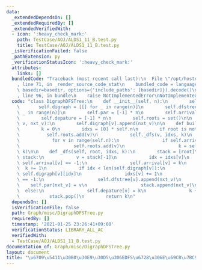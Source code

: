 ```yaml
---
data:
  _extendedDependsOn: []
  _extendedRequiredBy: []
  _extendedVerifiedWith:
  - icon: ':heavy_check_mark:'
    path: TestCase/AOJ/ALDS1_11_B.test.py
    title: TestCase/AOJ/ALDS1_11_B.test.py
  _isVerificationFailed: false
  _pathExtension: py
  _verificationStatusIcon: ':heavy_check_mark:'
  attributes:
    links: []
  bundledCode: "Traceback (most recent call last):\n  File \"/opt/hostedtoolcache/Python/3.10.4/x64/lib/python3.10/site-packages/onlinejudge_verify/documentation/build.py\"\
    , line 71, in _render_source_code_stat\n    bundled_code = language.bundle(stat.path,\
    \ basedir=basedir, options={'include_paths': [basedir]}).decode()\n  File \"/opt/hostedtoolcache/Python/3.10.4/x64/lib/python3.10/site-packages/onlinejudge_verify/languages/python.py\"\
    , line 96, in bundle\n    raise NotImplementedError\nNotImplementedError\n"
  code: "class DigraphDFSTree:\n    def __init__(self, n):\n        self.n = n\n \
    \       self.digraph = [[] for _ in range(n)]\n        self.dfstree = [[] for\
    \ _ in range(n)]\n        self.par = [-1] * n\n        self.arrival = [-1] * n\n\
    \        self.depature = [-1] * n\n        self.roots = set()\n\n    def add_edge(self,\
    \ v, nxt_v):\n        self.digraph[v].append(nxt_v)\n\n    def build(self, root=None):\n\
    \        k = 0\n        idxs = [0] * self.n\n        if root is not None:\n  \
    \          self.roots.add(v)\n            self._dfs(v, idxs, k)\n        else:\n\
    \            for v in range(self.n):\n                if self.arrival[v] == -1:\n\
    \                    self.roots.add(v)\n                    k = self._dfs(v, idxs,\
    \ k)\n\n    def _dfs(self, root, idxs, k):\n        stack = [root]\n        while\
    \ stack:\n            v = stack[-1]\n            idx = idxs[v]\n            if\
    \ self.arrival[v] == -1:\n                self.arrival[v] = k\n              \
    \  k += 1\n            if idx < len(self.digraph[v]):\n                nxt_v =\
    \ self.digraph[v][idx]\n                idxs[v] += 1\n                if self.arrival[nxt_v]\
    \ == -1:\n                    self.dfstree[v].append(nxt_v)\n                \
    \    self.par[nxt_v] = v\n                    stack.append(nxt_v)\n          \
    \  else:\n                self.depature[v] = k\n                k += 1\n     \
    \           stack.pop()\n        return k\n"
  dependsOn: []
  isVerificationFile: false
  path: Graph/misc/DigraphDFSTree.py
  requiredBy: []
  timestamp: '2021-01-25 23:26:41+09:00'
  verificationStatus: LIBRARY_ALL_AC
  verifiedWith:
  - TestCase/AOJ/ALDS1_11_B.test.py
documentation_of: Graph/misc/DigraphDFSTree.py
layout: document
title: "\u6709\u5411\u30B0\u30E9\u30D5\u306EDFS\u6728\u306E\u69CB\u7BC9"
---
```

